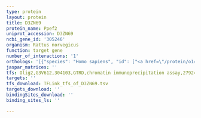 ```yaml
---
type: protein
layout: protein
title: D3ZN69
protein_name: Ppef2
uniprot_accession: D3ZN69
ncbi_gene_id: '305246'
organism: Rattus norvegicus
function: target gene
number_of_interactions: '1'
orthologs: '[{"species": "Homo sapiens", "id": ["<a href=\"/protein/o14830\">O14830</a>"]}, {"species": "Danio rerio", "id": ["A0A0G2KPF8"]}, {"species": "Mus musculus", "id": ["<a href=\"/protein/o35385\">O35385</a>"]}, {"species": "Caenorhabditis elegans", "id": ["G5EBX9"]}, {"species": "Drosophila melanogaster", "id": ["<a href=\"/protein/p40421\">P40421</a>"]}]'
jaspar_matrices: ''
tfs: Olig2,G3V612,304103,GTRD,chromatin immunoprecipitation assay,27924024%5Buid%5D,No
targets: ''
tfs_download: TFLink_tfs_of_D3ZN69.tsv
targets_download: ''
bindingSites_download: ''
binding_sites_ls: ''

---
```

